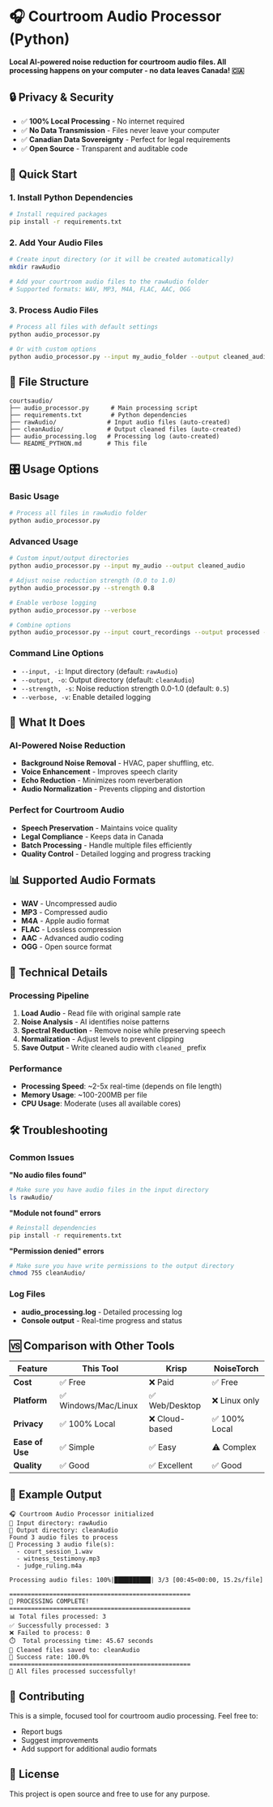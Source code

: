 # 🎧 Courtroom Audio Processor (Python)

**Local AI-powered noise reduction for courtroom audio files. All processing happens on your computer - no data leaves Canada! 🇨🇦**

## 🔒 Privacy & Security

- ✅ **100% Local Processing** - No internet required
- ✅ **No Data Transmission** - Files never leave your computer
- ✅ **Canadian Data Sovereignty** - Perfect for legal requirements
- ✅ **Open Source** - Transparent and auditable code

## 🚀 Quick Start

### 1. Install Python Dependencies

```bash
# Install required packages
pip install -r requirements.txt
```

### 2. Add Your Audio Files

```bash
# Create input directory (or it will be created automatically)
mkdir rawAudio

# Add your courtroom audio files to the rawAudio folder
# Supported formats: WAV, MP3, M4A, FLAC, AAC, OGG
```

### 3. Process Audio Files

```bash
# Process all files with default settings
python audio_processor.py

# Or with custom options
python audio_processor.py --input my_audio_folder --output cleaned_audio --strength 0.7
```

## 📁 File Structure

```
courtsaudio/
├── audio_processor.py      # Main processing script
├── requirements.txt        # Python dependencies
├── rawAudio/              # Input audio files (auto-created)
├── cleanAudio/            # Output cleaned files (auto-created)
├── audio_processing.log   # Processing log (auto-created)
└── README_PYTHON.md       # This file
```

## 🎛️ Usage Options

### Basic Usage

```bash
# Process all files in rawAudio folder
python audio_processor.py
```

### Advanced Usage

```bash
# Custom input/output directories
python audio_processor.py --input my_audio --output cleaned_audio

# Adjust noise reduction strength (0.0 to 1.0)
python audio_processor.py --strength 0.8

# Enable verbose logging
python audio_processor.py --verbose

# Combine options
python audio_processor.py --input court_recordings --output processed --strength 0.6 --verbose
```

### Command Line Options

- `--input, -i`: Input directory (default: `rawAudio`)
- `--output, -o`: Output directory (default: `cleanAudio`)
- `--strength, -s`: Noise reduction strength 0.0-1.0 (default: `0.5`)
- `--verbose, -v`: Enable detailed logging

## 🎯 What It Does

### AI-Powered Noise Reduction

- **Background Noise Removal** - HVAC, paper shuffling, etc.
- **Voice Enhancement** - Improves speech clarity
- **Echo Reduction** - Minimizes room reverberation
- **Audio Normalization** - Prevents clipping and distortion

### Perfect for Courtroom Audio

- **Speech Preservation** - Maintains voice quality
- **Legal Compliance** - Keeps data in Canada
- **Batch Processing** - Handle multiple files efficiently
- **Quality Control** - Detailed logging and progress tracking

## 📊 Supported Audio Formats

- **WAV** - Uncompressed audio
- **MP3** - Compressed audio
- **M4A** - Apple audio format
- **FLAC** - Lossless compression
- **AAC** - Advanced audio coding
- **OGG** - Open source format

## 🔧 Technical Details

### Processing Pipeline

1. **Load Audio** - Read file with original sample rate
2. **Noise Analysis** - AI identifies noise patterns
3. **Spectral Reduction** - Remove noise while preserving speech
4. **Normalization** - Adjust levels to prevent clipping
5. **Save Output** - Write cleaned audio with `cleaned_` prefix

### Performance

- **Processing Speed**: ~2-5x real-time (depends on file length)
- **Memory Usage**: ~100-200MB per file
- **CPU Usage**: Moderate (uses all available cores)

## 🛠️ Troubleshooting

### Common Issues

**"No audio files found"**

```bash
# Make sure you have audio files in the input directory
ls rawAudio/
```

**"Module not found" errors**

```bash
# Reinstall dependencies
pip install -r requirements.txt
```

**"Permission denied" errors**

```bash
# Make sure you have write permissions to the output directory
chmod 755 cleanAudio/
```

### Log Files

- **audio_processing.log** - Detailed processing log
- **Console output** - Real-time progress and status

## 🆚 Comparison with Other Tools

| Feature         | This Tool            | Krisp          | NoiseTorch    |
| --------------- | -------------------- | -------------- | ------------- |
| **Cost**        | ✅ Free              | ❌ Paid        | ✅ Free       |
| **Platform**    | ✅ Windows/Mac/Linux | ✅ Web/Desktop | ❌ Linux only |
| **Privacy**     | ✅ 100% Local        | ❌ Cloud-based | ✅ 100% Local |
| **Ease of Use** | ✅ Simple            | ✅ Easy        | ⚠️ Complex    |
| **Quality**     | ✅ Good              | ✅ Excellent   | ✅ Good       |

## 🎉 Example Output

```
🎧 Courtroom Audio Processor initialized
📁 Input directory: rawAudio
📁 Output directory: cleanAudio
Found 3 audio files to process
🎵 Processing 3 audio file(s):
  - court_session_1.wav
  - witness_testimony.mp3
  - judge_ruling.m4a

Processing audio files: 100%|██████████| 3/3 [00:45<00:00, 15.2s/file]

==================================================
🎉 PROCESSING COMPLETE!
==================================================
📊 Total files processed: 3
✅ Successfully processed: 3
❌ Failed to process: 0
⏱️  Total processing time: 45.67 seconds
📁 Cleaned files saved to: cleanAudio
🎯 Success rate: 100.0%
==================================================
🎉 All files processed successfully!
```

## 🤝 Contributing

This is a simple, focused tool for courtroom audio processing. Feel free to:

- Report bugs
- Suggest improvements
- Add support for additional audio formats

## 📄 License

This project is open source and free to use for any purpose.

